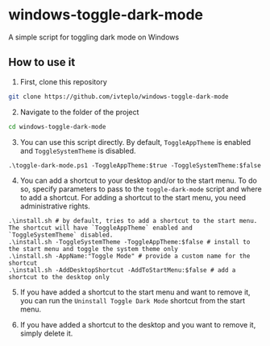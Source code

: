 # windows-toggle-dark-mode
A simple script for toggling dark mode on Windows

## How to use it
1. First, clone this repository
```bash
git clone https://github.com/ivteplo/windows-toggle-dark-mode
```

2. Navigate to the folder of the project
```bash
cd windows-toggle-dark-mode
```

3. You can use this script directly. By default, `ToggleAppTheme` is enabled and `ToggleSystemTheme` is disabled.
```pwsh
.\toggle-dark-mode.ps1 -ToggleAppTheme:$true -ToggleSystemTheme:$false
```

4. You can add a shortcut to your desktop and/or to the start menu. To do so, specify parameters to pass to the `toggle-dark-mode` script and where to add a shortcut. For adding a shortcut to the start menu, you need administrative rights.
```pwsh
.\install.sh # by default, tries to add a shortcut to the start menu. The shortcut will have `ToggleAppTheme` enabled and `ToggleSystemTheme` disabled.
.\install.sh -ToggleSystemTheme -ToggleAppTheme:$false # install to the start menu and toggle the system theme only
.\install.sh -AppName:"Toggle Mode" # provide a custom name for the shortcut
.\install.sh -AddDesktopShortcut -AddToStartMenu:$false # add a shortcut to the desktop only
```

5. If you have added a shortcut to the start menu and want to remove it, you can run the `Uninstall Toggle Dark Mode` shortcut from the start menu.

6. If you have added a shortcut to the desktop and you want to remove it, simply delete it.
